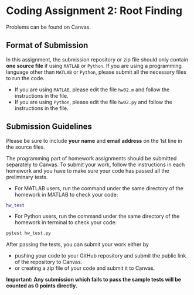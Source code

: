 # Coding Assignment 2: Root Finding

Problems can be found on Canvas.

## Format of Submission

In this assignment, the submission repository or zip file should only contain **one source file** if using ``MATLAB`` or ``Python``. If you are using a programming language other than ``MATLAB`` or ``Python``, please submit all the necessary files to run the code.

- If you are using ``MATLAB``, please edit the file ``hw02.m`` and follow the instructions in the file.
- If you are using ``Python``, please edit the file ``hw02.py`` and follow the instructions in the file.

## Submission Guidelines

Please be sure to include **your name** and **email address** on the 1st line in the source files.

The programming part of homework assignments should be submitted separately to Canvas. To submit your work, follow the instructions in each homework and you have to make sure your code has passed all the preliminary tests.

- For MATLAB users, run the command under the same directory of the homework in MATLAB to check your code:

```matlab
hw_test
```

- For Python users, run the command under the same directory of the homework in terminal to check your code:

```bash
pytest hw_test.py
```

After passing the tests, you can submit your work either by

- pushing your code to your GitHub repository and submit the public link of the repository to Canvas.
- or creating a zip file of your code and submit it to Canvas.

**Important: Any submission which fails to pass the sample tests will be counted as 0 points directly.**
